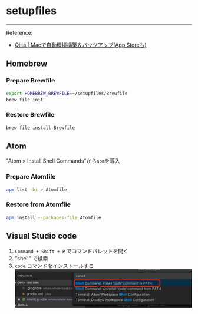 # setupfiles

---
Reference:
* [Qiita | Macで自動環境構築＆バックアップ(App Storeも)](https://qiita.com/takeo-asai/items/29724f94e2992fdc7246)

## Homebrew

### Prepare Brewfile

```bash
export HOMEBREW_BREWFILE=~/setupfiles/Brewfile
brew file init
```

### Restore Brewfile

```bash
brew file install Brewfile
```

## Atom

"Atom > Install Shell Commands"から`apm`を導入

### Prepare Atomfile

```bash
apm list -bi > Atomfile
```

### Restore from Atomfile
```bash
apm install --packages-file Atomfile
```

## Visual Studio code

1. `Command + Shift + P` でコマンドパレットを開く
1. "shell" で検索
1. `code` コマンドをインストールする
![Visual Studio Code | install 'code' command](./docs/vscode_install_shell.png)
